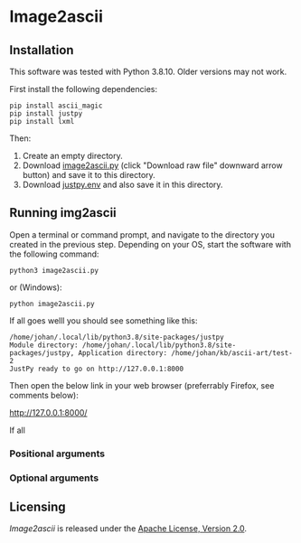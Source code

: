 # Image2ascii

## Installation

This software was tested with Python 3.8.10. Older versions may not work.

First install the following dependencies:

```
pip install ascii_magic
pip install justpy
pip install lxml
```

Then:

1. Create an empty directory.
2. Download [image2ascii.py](./image2ascii/image2ascii.py) (click "Download raw file" downward arrow button) and save it to this directory.
3. Download [justpy.env](./config/justpy.env) and also save it in this directory.

## Running img2ascii

Open a terminal or command prompt, and navigate to the directory you created in the previous step. Depending on your OS, start the software with the following command:

```
python3 image2ascii.py
```

or (Windows):

```
python image2ascii.py
```

If all goes welll you should see something like this:

```
/home/johan/.local/lib/python3.8/site-packages/justpy
Module directory: /home/johan/.local/lib/python3.8/site-packages/justpy, Application directory: /home/johan/kb/ascii-art/test-2
JustPy ready to go on http://127.0.0.1:8000
```

Then open the below link in your web browser (preferrably Firefox, see comments below):

<http://127.0.0.1:8000/>

If all 

### Positional arguments

### Optional arguments

## Licensing

*Image2ascii* is released under the [Apache License, Version 2.0](https://www.apache.org/licenses/LICENSE-2.0).


